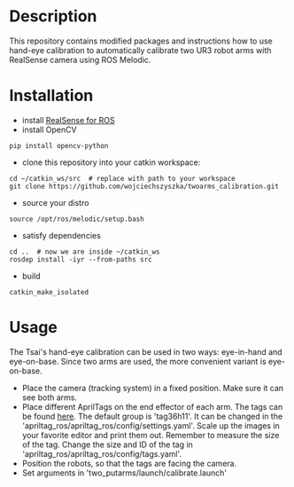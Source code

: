 # Description
This repository contains modified packages and instructions how to use hand-eye calibration to automatically calibrate two UR3 robot arms with RealSense camera using ROS Melodic.

# Installation
- install [RealSense for ROS](https://github.com/IntelRealSense/realsense-ros)
- install OpenCV
```
pip install opencv-python
```
- clone this repository into your catkin workspace:
```
cd ~/catkin_ws/src  # replace with path to your workspace
git clone https://github.com/wojciechszyszka/twoarms_calibration.git
```
- source your distro
```
source /opt/ros/melodic/setup.bash 
```

- satisfy dependencies
```
cd ..  # now we are inside ~/catkin_ws
rosdep install -iyr --from-paths src
```

- build
```
catkin_make_isolated
```

# Usage

The Tsai's hand-eye calibration can be used in two ways: eye-in-hand and eye-on-base. Since two arms are used, the more convenient variant is eye-on-base.

- Place the camera (tracking system) in a fixed position. Make sure it can see both arms.
- Place different AprilTags on the end effector of each arm. The tags can be found [here](https://github.com/AprilRobotics/apriltag-imgs). The default group is 'tag36h11'. It can be changed in the 'apriltag_ros/apriltag_ros/config/settings.yaml'. Scale up the images in your favorite editor and print them out. Remember to measure the size of the tag. Change the size and ID of the tag in 'apriltag_ros/apriltag_ros/config/tags.yaml'. 
- Position the robots, so that the tags are facing the camera.
- Set arguments in 'two_putarms/launch/calibrate.launch'



